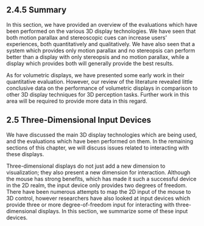 ## 2.4.5 Summary

In this section, we have provided an overview of the evaluations which have been performed on the various 3D display technologies. We have seen that both motion parallax and stereoscopic cues can increase users’ experiences, both quantitatively and qualitatively. We have also seen that a system which provides only motion parallax and no stereopsis can perform better than a display with only stereopsis and no motion parallax, while a display which provides both will generally provide the best results.

As for volumetric displays, we have presented some early work in their quantitative evaluation. However, our review of the literature revealed little conclusive data on the performance of volumetric displays in comparison to other 3D display techniques for 3D perception tasks. Further work in this area will be required to provide more data in this regard.

## 2.5 Three-Dimensional Input Devices

We have discussed the main 3D display technologies which are being used, and the evaluations which have been performed on them. In the remaining sections of this chapter, we will discuss issues related to interacting with these displays.

Three-dimensional displays do not just add a new dimension to visualization; they also present a new dimension for interaction. Although the mouse has strong benefits, which has made it such a successful device in the 2D realm, the input device only provides two degrees of freedom. There have been numerous attempts to map the 2D input of the mouse to 3D control, however researchers have also looked at input devices which provide three or more degree-of-freedom input for interacting with three-dimensional displays. In this section, we summarize some of these input devices.